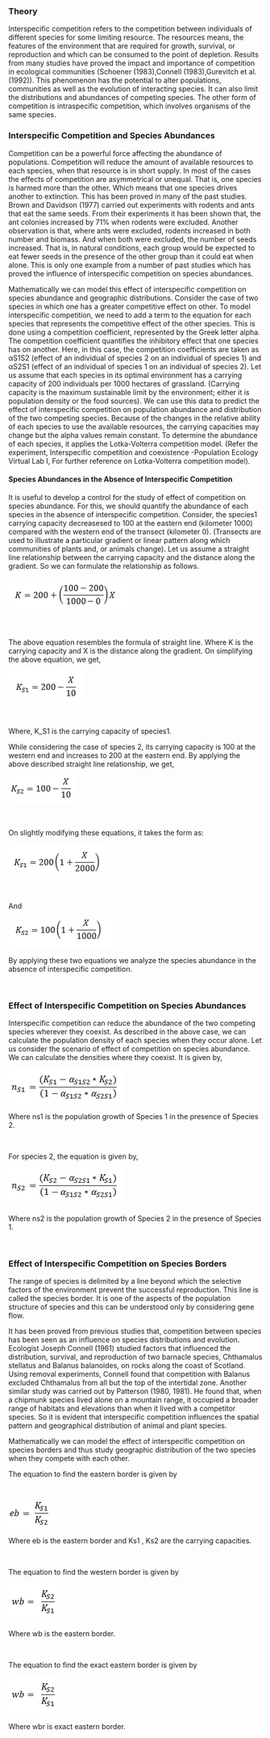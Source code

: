 ### Theory
Interspecific competition refers to the competition between individuals of different species for some limiting resource. The resources means, the features of the environment that  are required for growth, survival, or reproduction and which can be consumed to the point of depletion. Results from many studies have proved the impact and importance of competition in ecological communities (Schoener (1983),Connell (1983),Gurevitch et al. (1992)). This phenomenon has the potential to alter populations, communities as well as the evolution of interacting species. It can also limit the distributions and abundances of competing species. The other form of competition is intraspecific competition, which involves organisms of the same species.
 

### Interspecific Competition and Species Abundances
Competition can be a powerful force affecting the abundance of populations. Competition will reduce the amount of available resources to each species, when that resource is in short supply.  In most of the cases the effects of competition are asymmetrical or unequal. That is, one species is harmed more than the other. Which means that one species drives another to extinction. This has been proved in many of the past studies. Brown and Davidson (1977) carried out experiments with rodents and ants that eat the same seeds. From their experiments it has been shown that, the ant colonies increased by 71% when rodents were excluded. Another observation is that, where ants were excluded, rodents increased in both number and biomass. And when both were excluded, the number of seeds increased. That is, in natural conditions, each group would be expected to eat fewer seeds in the presence of the other group than it could eat when alone. This is only one example from a number of past studies which has proved the influence of interspecific competition on species abundances.
 

Mathematically we can model this effect of interspecific competition on species abundance and geographic distributions. Consider the case of two species in which one has a greater competitive effect on other. To model interspecific competition, we need to add a term to the equation for each species that represents the competitive effect of the other species. This is done using a competition coefficient, represented by the Greek letter alpha. The competition coefficient quantifies the inhibitory effect that one species has on another. Here, in this case, the competition coefficients are taken as αS1S2 (effect of an individual of species 2 on an individual of species 1) and αS2S1 (effect of an individual of species 1 on an individual of species 2). Let us assume that each species in its optimal environment has a carrying capacity of 200 individuals per 1000 hectares of grassland. (Carrying capacity is the maximum sustainable limit by the environment; either it is population density or the food sources). We can use this data to predict the effect of interspecific competition on population abundance and distribution of the two competing species.  Because of the changes in the relative ability of each species to use the available resources, the carrying capacities may change but the alpha values remain constant.  To determine the abundance of each species, it applies the Lotka-Volterra competition model. (Refer the experiment, Interspecific competition and coexistence -Population Ecology Virtual Lab I, For further reference on Lotka-Volterra competition model).

 

 

#### Species Abundances in the Absence of Interspecific Competition
It is useful to develop a control for the study of effect of competition on species abundance. For this, we should quantify the abundance of each species in the absence of interspecific competition. Consider, the species1 carrying capacity decreasesed to 100 at the eastern end (kilometer 1000) compared with the western end of the transect (kilometer 0). (Transects are used to illustrate a particular gradient or linear pattern along which communities of plants and, or animals change). Let us assume a straight line relationship between the carrying capacity and the distance along the gradient. So we can formulate the relationship as follows.

<img src="images/1.png" title="" />

&nbsp;

The above equation resembles the formula of straight line. Where K is the carrying capacity and X is the distance along the gradient. On simplifying the above equation, we get,

<img src="images/2.png" title="" />

&nbsp;

Where, K_S1 is the carrying capacity of species1.

While considering the case of species 2, its carrying capacity is 100 at the western end and increases to 200 at the eastern end. By applying the above described straight line relationship, we get,

<img src="images/3.png" title="" />

&nbsp;

On slightly modifying these equations, it takes the form as:


<img src="images/4.png" title="" />

&nbsp;

And

<img src="images/5.png" title="" />

By applying these two equations we analyze the species abundance in the absence of interspecific competition.

&nbsp;

### Effect of Interspecific Competition on Species Abundances
 

Interspecific competition can reduce the abundance of the two competing species wherever they coexist. As described in the above case, we can calculate the population density of each species when they occur alone. Let us consider the scenario of effect of competition on species abundance. We can calculate the densities where they coexist. It is given by,

<img src="images/6.png" title="" />

Where  ns1 is the population growth of Species 1 in the presence of Species 2.

&nbsp;

For species 2, the equation is given by,

<img src="images/7.png" title="" />

Where  ns2  is the population growth of Species 2 in the presence of Species 1.

&nbsp;

### Effect of Interspecific Competition on Species Borders
 

The range of species is delimited by a line beyond which the selective factors of the environment prevent the successful reproduction. This line is called the species border. It is one of the aspects of the population structure of species and this can be understood only by considering gene flow.


It has been proved from previous studies that, competition between species has been seen as an influence on species distributions and evolution.  Ecologist Joseph Connell (1961) studied factors that influenced the distribution, survival, and reproduction of two barnacle species, Chthamalus stellatus and Balanus balanoides, on rocks along the coast of Scotland. Using removal experiments, Connell found that competition with Balanus excluded Chthamalus from all but the top of the intertidal zone.  Another similar study was carried out by Patterson (1980, 1981). He found that, when a chipmunk species lived alone on a mountain range, it occupied a broader range of habitats and elevations than when it lived with a competitor species. So it is evident that interspecific competition influences the spatial pattern and geographical distribution of animal and plant species.

Mathematically we can model the effect of interspecific competition on species borders and thus study geographic distribution of the two species when they compete with each other.


The equation to find the eastern border is given by

&nbsp;

<img src="images/8.png" title="" />



Where  eb  is the eastern border and  Ks1 , Ks2 are the carrying capacities.
 
&nbsp;

The equation to find the western border is given by

<img src="images/10.png" title="" />

Where  wb  is the eastern border.

&nbsp;

The equation to find the exact eastern border is given by

<img src="images/10.png" title="" />

Where  wbr  is exact eastern border.